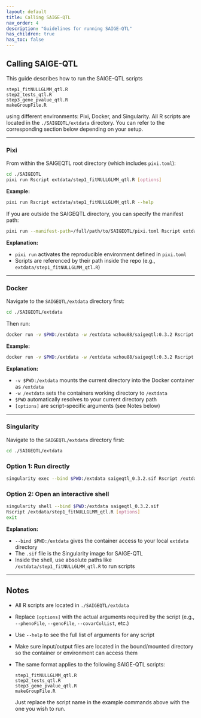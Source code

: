 ```yaml
---
layout: default
title: Calling SAIGE-QTL
nav_order: 4
description: "Guidelines for running SAIGE-QTL"
has_children: true
has_toc: false
---
```


## Calling SAIGE-QTL

This guide describes how to run the SAIGE-QTL scripts 
  ```
  step1_fitNULLGLMM_qtl.R
  step2_tests_qtl.R
  step3_gene_pvalue_qtl.R
  makeGroupFile.R
  ```
using different environments: Pixi, Docker, and Singularity. All R scripts are located in the `./SAIGEQTL/extdata` directory. You can refer to the corresponding section below depending on your setup.


---


###  Pixi

From within the SAIGEQTL root directory (which includes `pixi.toml`):

```bash
cd ./SAIGEQTL
pixi run Rscript extdata/step1_fitNULLGLMM_qtl.R [options]
```

**Example:**

```bash
pixi run Rscript extdata/step1_fitNULLGLMM_qtl.R --help
```

If you are outside the SAIGEQTL directory, you can specify the manifest path:

```bash
pixi run --manifest-path=/full/path/to/SAIGEQTL/pixi.toml Rscript extdata/step1_fitNULLGLMM_qtl.R [options]
```

**Explanation:**
- `pixi run` activates the reproducible environment defined in `pixi.toml`
- Scripts are referenced by their path inside the repo (e.g., `extdata/step1_fitNULLGLMM_qtl.R`)


---

### Docker

Navigate to the `SAIGEQTL/extdata` directory first:

```bash
cd ./SAIGEQTL/extdata
```

Then run:

```bash
docker run -v $PWD:/extdata -w /extdata wzhou88/saigeqtl:0.3.2 Rscript step1_fitNULLGLMM_qtl.R [options]
```

**Example:**

```bash
docker run -v $PWD:/extdata -w /extdata wzhou88/saigeqtl:0.3.2 Rscript step1_fitNULLGLMM_qtl.R --help
```

**Explanation:**
- `-v $PWD:/extdata` mounts the current directory into the Docker container as `/extdata`
- `-w /extdata` sets the containers working directory to `/extdata`
- `$PWD` automatically resolves to your current directory path
- `[options]` are script-specific arguments (see Notes below)

---

### Singularity

Navigate to the `SAIGEQTL/extdata` directory first:

```bash
cd ./SAIGEQTL/extdata
```

### Option 1: Run directly

```bash
singularity exec --bind $PWD:/extdata saigeqtl_0.3.2.sif Rscript /extdata/step1_fitNULLGLMM_qtl.R [options]
```

### Option 2: Open an interactive shell

```bash
singularity shell --bind $PWD:/extdata saigeqtl_0.3.2.sif
Rscript /extdata/step1_fitNULLGLMM_qtl.R [options]
exit
```

**Explanation:**
- `--bind $PWD:/extdata` gives the container access to your local `extdata` directory
- The `.sif` file is the Singularity image for SAIGE-QTL
- Inside the shell, use absolute paths like `/extdata/step1_fitNULLGLMM_qtl.R` to run scripts

---

## Notes

- All R scripts are located in `./SAIGEQTL/extdata`
- Replace `[options]` with the actual arguments required by the script (e.g., `--phenoFile`, `--genoFile`, `--covarColList`, etc.)
- Use `--help` to see the full list of arguments for any script
- Make sure input/output files are located in the bound/mounted directory so the container or environment can access them
- The same format applies to the following SAIGE-QTL scripts:

  ```
  step1_fitNULLGLMM_qtl.R
  step2_tests_qtl.R
  step3_gene_pvalue_qtl.R
  makeGroupFile.R
  ```

  Just replace the script name in the example commands above with the one you wish to run.
